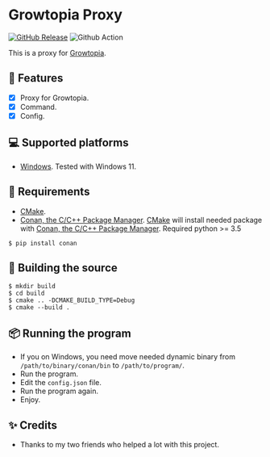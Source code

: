 # Growtopia Proxy
[![GitHub Release](https://img.shields.io/github/release/ZTzTopia/GTProxy.svg)](https://github.com/ZTzTopia/GTProxy/releases/latest) 
![Github Action](https://github.com/ZTzTopia/GTProxy/actions/workflows/CMake.yml/badge.svg)

This is a proxy for [Growtopia](https://growtopiagame.com/).

## 📜 Features
- [x] Proxy for Growtopia.
- [x] Command.
- [x] Config.

## 💻 Supported platforms
- [Windows](https://www.microsoft.com/en-us/windows). Tested with Windows 11.

## 📝 Requirements
- [CMake](https://cmake.org/).
- [Conan, the C/C++ Package Manager](https://conan.io). [CMake](https://cmake.org/) will install needed package with [Conan, the C/C++ Package Manager](https://conan.io/).
Required python >= 3.5
```shell
$ pip install conan
```

## 🔨 Building the source
```shell
$ mkdir build
$ cd build
$ cmake .. -DCMAKE_BUILD_TYPE=Debug
$ cmake --build .
```

## 📦 Running the program
- If you on Windows, you need move needed dynamic binary from `/path/to/binary/conan/bin` to `/path/to/program/`.
- Run the program.
- Edit the `config.json` file.
- Run the program again.
- Enjoy.

## ✨ Credits
- Thanks to my two friends who helped a lot with this project.
